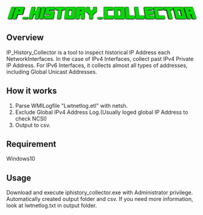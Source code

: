![title](image/title.png "")

## Overview
IP_History_Collector is a tool to inspect historical IP Address each NetworkInterfaces.
In the case of IPv4 Interfaces, collect past IPv4 Private IP Address.
For IPv6 Interfaces, it collects almost all types of addresses, including Global Unicast Addresses.

## How it works
 1. Parse WMILogfile "Lwtnetlog.etl" with netsh.
 2. Exclude Global IPv4 Address Log.(Usually loged global IP Address to check NCSI)
 3. Output to csv.

## Requirement
Windows10

## Usage
 Download and execute iphistory_collector.exe with Administrator privilege.
 Automatically created output folder and csv.
 If you need more information, look at lwtnetlog.txt in output folder.
